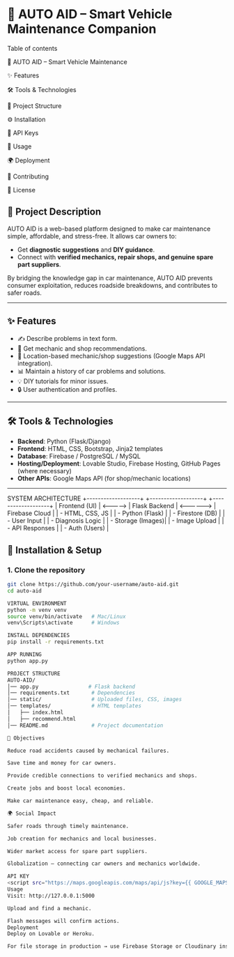 # 🚗 AUTO AID – Smart Vehicle Maintenance Companion  
Table of contents

🚗 AUTO AID – Smart Vehicle Maintenance

✨ Features

🛠️ Tools & Technologies

📂 Project Structure

⚙️ Installation

🔑 API Keys

🚀 Usage

🌍 Deployment

🤝 Contributing

📜 License
## 📌 Project Description  
AUTO AID is a web-based platform designed to make car maintenance simple, affordable, and stress-free. It allows car owners to:
- Get **diagnostic suggestions** and **DIY guidance**.  
- Connect with **verified mechanics, repair shops, and genuine spare part suppliers**.  

By bridging the knowledge gap in car maintenance, AUTO AID prevents consumer exploitation, reduces roadside breakdowns, and contributes to safer roads.  

---

## ✨ Features   
- ✍️ Describe problems in text form.  
- 🔧 Get mechanic and shop recommendations.  
- 📍 Location-based mechanic/shop suggestions (Google Maps API integration).  
- 📊 Maintain a history of car problems and solutions.  
- 💡 DIY tutorials for minor issues.  
- 🔒 User authentication and profiles.  

---

## 🛠️ Tools & Technologies  
- **Backend**: Python (Flask/Django)  
- **Frontend**: HTML, CSS, Bootstrap, Jinja2 templates  
- **Database**: Firebase / PostgreSQL / MySQL  
- **Hosting/Deployment**: Lovable Studio, Firebase Hosting, GitHub Pages (where necessary)  
- **Other APIs**: Google Maps API (for shop/mechanic locations)  

---
SYSTEM ARCHITECTURE
+-------------------+           +-------------------+               +-------------------+
|   Frontend (UI)   |          <-----> |  Flask Backend             | <------> |   Firebase Cloud  |
| - HTML, CSS, JS   |           | - Python (Flask)  |               | - Firestore (DB)  |
| - User Input      |           | - Diagnosis Logic |               | - Storage (Images)|
| - Image Upload    |           | - API Responses   |               | - Auth (Users)    |



## 🚀 Installation & Setup  

### 1. Clone the repository  
```bash
git clone https://github.com/your-username/auto-aid.git
cd auto-aid

VIRTUAL ENVIRONMENT
python -m venv venv
source venv/bin/activate   # Mac/Linux
venv\Scripts\activate      # Windows

INSTALL DEPENDENCIES
pip install -r requirements.txt

APP RUNNING
python app.py

PROJECT STRUCTURE
AUTO-AID/
│── app.py                # Flask backend
│── requirements.txt       # Dependencies
│── static/                # Uploaded files, CSS, images
│── templates/             # HTML templates
│   ├── index.html
│   ├── recommend.html
│── README.md              # Project documentation

🎯 Objectives

Reduce road accidents caused by mechanical failures.

Save time and money for car owners.

Provide credible connections to verified mechanics and shops.

Create jobs and boost local economies.

Make car maintenance easy, cheap, and reliable.

🌍 Social Impact

Safer roads through timely maintenance.

Job creation for mechanics and local businesses.

Wider market access for spare part suppliers.

Globalization – connecting car owners and mechanics worldwide.

API KEY
<script src="https://maps.googleapis.com/maps/api/js?key={{ GOOGLE_MAPS_API_KEY }}&libraries=places"></script>
Usage
Visit: http://127.0.0.1:5000

Upload and find a mechanic.

Flash messages will confirm actions.
Deployment
Deploy on Lovable or Heroku.

For file storage in production → use Firebase Storage or Cloudinary instead of local /static/uploads.


























   

  
